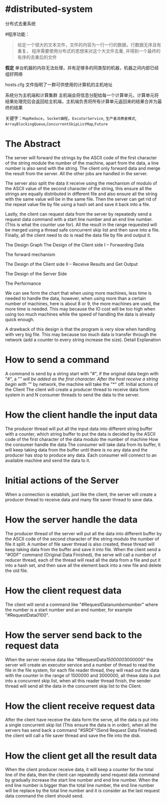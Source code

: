 #distributed-system
====
分布式去重系统

#程序功能：
> 给定一个很大的文本文件，文件的内容为一行一行的数据，行数据无序且有重复，
> 程序需要使用分布式的思想来对这个大文件去重, 并得到一个最终的有序的去重后的文件

**假定** 单台机器的内存无法处理，并有足够多的同类型的机器，机器之间内部已经组好网络

hosts.cfg 文件指明了一群可供使用的计算机的主机地址

系统分为主机端和计算集群
主机端会将信息分配给每一个计算单元，计算单元将结果处理完后会返回给主机端，主机端负责将所有计算单元返回来的结果合并为最终的结果

关键字：`MapReduce`，`Socket编程`，`ExcutorService`, `生产者消费者模式`, `ArrayBlockingQueue`,`ConcurrentSkipListMap`,`Future`



# The Abstract
The server will forward the strings by the ASCII code of the first character of the string module the number of the machine, apart from the data, a line number is also send with the string. The client only forward data and merge the result from the server. All the other jobs are handled in the server.

The server also split the data it receive using the mechanism of modulo of the ASCII value of the second character of the string, this ensure all the strings are equally distributed in different file and also ensure all the string with the same value will be in the same file. Then the server can get rid of the repeat value file by file using a hash set and save it back into a file.

Lastly, the client can request data from the server by repeatedly send a request data command with a start line number and an end line number. (This is what the counter use for). All the result in the range requested will be merged using a thread safe concurrent skip list and then save into a file. Finally, all the client need to do is read the data file by file and output it.

The Design Graph 
The Design of the Client side I – Forwarding Data


The forward mechanism

The Design of the Client side II – Receive Results and Get Output


The Design of the Server Side

The Performance



We can see form the chart that when using more machines, less time is needed to handle the data, however, when using more than a certain number of machines, here is about 8 or 9, the more machines are used, the more time is needed. This may because the IO cost will be too high when using too much machines while the speed of handling the data is already quick enough.

A drawback of this design is that the program is very slow when handling with very big file. This may because too much data is transfer through the network (add a counter to every string increase the size).
Detail Explanation

# How to send a command
A command is send by a string start with "#", if the original data begin with "#", a "*" will be added as the first character. After the host receive a string begin with "*" by network, the machine will take the "*" off.
Initial actions of the Client
The client will create a producer thread to receive data form system in and N consumer threads to send the data to the server.

# How the client handle the input data
The producer thread will put all the input data into different string buffer with a counter, which string buffer to put the data is decided by the ASCII code of the first character of the data modulo the number of machine
How the consumer handle the data
The consumer will take data from its buffer, it will keep taking data from the buffer until there is no any data and the producer has stop to produce any data. Each consumer will connect to an available machine and send the data to it.

# Initial actions of the Server
When a connection is establish, just like the client, the server will create a producer thread to receive data and many file saver thread to save data. 

# How the server handle the data
The producer thread of the server will put all the data into different buffer by the ASCII code of the second character of the string modulo the number of file it split. A number of file saver thread is also created, these thread will keep taking data from the buffer and save it into file. When the client send a "#ODF" command (Original Data Finished), the serve will call a number of reducer thread, each of the thread will read all the data from a file and put it into a hash set, and then save all the element back into a new file and delete the old file. 

# How the client request data
The client will send a command like "#RequestData*number*number" where the number is a start number and an end number, for example "#RequestData*0*100". 

# How the server send back to the request data
When the server receive data like "#RequestData*1500000*3000000" the server will create an executor service and a number of thread to read the file in the file system, for each file reader thread, they will read out the data with the counter in the range of 1500000 and 3000000, all these data is put into a concurrent skip list, when all this reader thread finish, the sender thread will send all the data in the concurrent skip list to the Client.

# How the client receive request data
After the client have receive the data form the serve, all the data is put into a single concurrent skip list (This ensure the data is in order), when all the servers has send back a command "#SRDF"(Send Request Data Finished) the client will call a file saver thread and save the file into the disk.

# How the client get all the result data
When the client producer receive data, it will keep a counter for the total line of the data, then the client can repeatedly send request data command by gradually increase the start line number and end line number. When the end line number is bigger than the total line number, the end line number will be replace by the total line number and it is consider as the last request data command the client should send.
